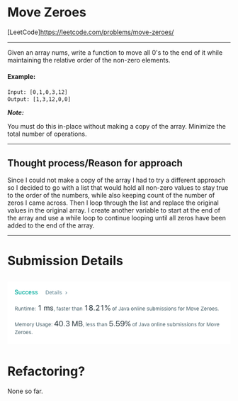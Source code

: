 # Move Zeroes
[LeetCode]https://leetcode.com/problems/move-zeroes/

---
Given an array nums, write a function to move all 0's to the end of it while maintaining the relative order of the non-zero elements.

#### Example:

    Input: [0,1,0,3,12]
    Output: [1,3,12,0,0]

_**Note:**_

You must do this in-place without making a copy of the array.
Minimize the total number of operations.


---

## Thought process/Reason for approach
Since I could not make a copy of the array I had to try a different approach so I decided to go with a list that would hold all non-zero values to stay true to the order of the numbers, while also keeping count of the number of zeros I came across. Then I loop through the list and replace the original values in the original array. I create another variable to start at the end of the array and use a while loop to continue looping until all zeros have been added to the end of the array.

---
# Submission Details
![Details](https://github.com/ksbeasle/Algorithms/blob/master/move-zeroes/submission-details.png?raw=true)
---
# Refactoring?
None so far.
